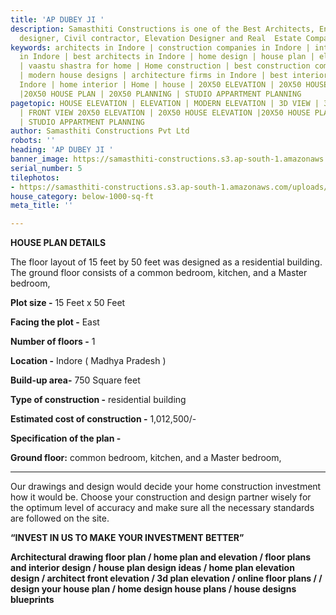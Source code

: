 ```yaml
---
title: 'AP DUBEY JI '
description: Samasthiti Constructions is one of the Best Architects, Engineer, Interior
  designer, Civil contractor, Elevation Designer and Real  Estate Companies in Indore.
keywords: architects in Indore | construction companies in Indore | interior designer
  in Indore | best architects in Indore | home design | house plan | elevation design
  | vaastu shastra for home | Home construction | best construction companies in Indore
  | modern house designs | architecture firms in Indore | best interior designer in
  Indore | home interior | Home | house | 20X50 ELEVATION | 20X50 HOUSE ELEVATION
  |20X50 HOUSE PLAN | 20X50 PLANNING | STUDIO APPARTMENT PLANNING
pagetopic: HOUSE ELEVATION | ELEVATION | MODERN ELEVATION | 3D VIEW | 3D ELEVATION
  | FRONT VIEW 20X50 ELEVATION | 20X50 HOUSE ELEVATION |20X50 HOUSE PLAN | 20X50 PLANNING
  | STUDIO APPARTMENT PLANNING
author: Samasthiti Constructions Pvt Ltd
robots: ''
heading: 'AP DUBEY JI '
banner_image: https://samasthiti-constructions.s3.ap-south-1.amazonaws.com/uploads/Copy-of-Copy-of-AP-DUBEY-JI.webp
serial_number: 5
tilephotos:
- https://samasthiti-constructions.s3.ap-south-1.amazonaws.com/uploads/Copy-of-Copy-of-AP-DUBEY-JI.webp
house_category: below-1000-sq-ft
meta_title: ''

---
```

**HOUSE PLAN DETAILS**

The floor layout of 15 feet by 50 feet was designed as a residential building. The ground floor consists of a common bedroom, kitchen, and a Master bedroom,

**Plot size -** 15 Feet x 50 Feet

**Facing the plot -** East

**Number of floors -** 1

**Location -** Indore ( Madhya Pradesh )

**Build-up area-** 750 Square feet

**Type of construction -** residential building

**Estimated cost of construction -** 1,012,500/-

**Specification of the plan -**

**Ground floor:** common bedroom, kitchen, and a Master bedroom,

***

Our drawings and design would decide your home construction investment how it would be. Choose your construction and design partner wisely for the optimum level of accuracy and make sure all the necessary standards are followed on the site.

**“INVEST IN US TO MAKE YOUR INVESTMENT BETTER”**

**Architectural drawing floor plan / home plan and elevation / floor plans and interior design / house plan design ideas / home plan elevation design / architect front elevation / 3d plan elevation / online floor plans / / design your house plan / home design house plans / house designs blueprints**